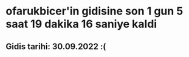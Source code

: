 # ofarukbicer'in gidisine son 1 gun 5 saat 19 dakika 16 saniye kaldi

## Gidis tarihi: 30.09.2022 :(